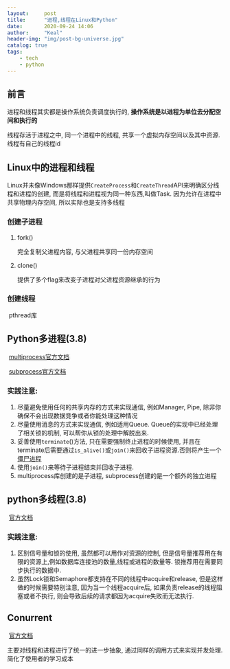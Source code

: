 ```yaml
---
layout:     post
title:      "进程,线程在Linux和Python"
date:       2020-09-24 14:06
author:     "Keal"
header-img: "img/post-bg-universe.jpg"
catalog: true
tags:
    - tech
    - python
---
```


## 前言

进程和线程其实都是操作系统负责调度执行的, **操作系统是以进程为单位去分配空间和执行的**

线程存活于进程之中, 同一个进程中的线程, 共享一个虚拟内存空间以及其中资源. 线程有自己的线程id

## Linux中的进程和线程

Linux并未像Windows那样提供`CreateProcess`和`CreateThread`API来明确区分线程和进程的创建, 而是将线程和进程视为同一种东西,叫做Task. 因为允许在进程中共享物理内存空间, 所以实际也是支持多线程

### 创建子进程

1. fork()

   完全复制父进程内容, 与父进程共享同一份内存空间

2. clone()

   提供了多个flag来改变子进程对父进程资源继承的行为

### 创建线程

​		pthread库	

## Python多进程(3.8)

​		[multiprocess官方文档](https://docs.python.org/zh-cn/3/library/multiprocessing.html)

​		[subprocess官方文档](https://docs.python.org/zh-cn/3/library/subprocess.html)

### 实践注意:

1. 尽量避免使用任何的共享内存的方式来实现通信, 例如Manager, Pipe, 除非你确保不会出现数据竞争或者你能处理这种情况
2. 尽量使用消息的方式来实现通信, 例如适用Queue. Queue的实现中已经处理了相关锁的机制, 可以帮你从锁的处理中解脱出来.
3. 妥善使用`terminate`()方法, 只在需要强制终止进程的时候使用, 并且在terminate后需要通过`is_alive()`或`join()`来回收子进程资源.否则将产生一个[僵尸进程](https://zh.wikipedia.org/wiki/%E5%83%B5%E5%B0%B8%E8%BF%9B%E7%A8%8B)
4. 使用`join()`来等待子进程结束并回收子进程.
5. multiprocess库创建的是子进程, subprocess创建的是一个额外的独立进程

## python多线程(3.8)

​		[官方文档](https://docs.python.org/zh-cn/3/library/threading.html)

### 实践注意:

1. 区别信号量和锁的使用, 虽然都可以用作对资源的控制, 但是信号量推荐用在有限的资源上,例如数据库连接池的数量,线程或进程的数量等. 锁推荐用在需要同步执行的数据中.
2. 虽然Lock锁和Semaphore都支持在不同的线程中acquire和release, 但是这样做的时候需要特别注意, 因为当一个线程acquire后, 如果负责release的线程阻塞或者不执行, 则会导致后续的请求都因为acquire失败而无法执行.

## Conurrent

​		[官方文档](https://docs.python.org/zh-cn/3/library/concurrent.html)

主要对线程和进程进行了统一的进一步抽象, 通过同样的调用方式来实现并发处理.简化了使用者的学习成本



